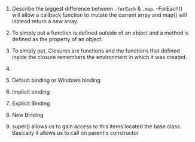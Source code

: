 
1. Describe the biggest difference between `.forEach` & `.map`.
-ForEach() will allow a callback function to mutate the current array and map() will instead return a new array.

2. To simply put a function is defined outside of an object and a method is defined as the property of an object.

3. To simply put, Closures are functions and the functions that defined inside the closure remembers the environment in which it was created.

4.
  1. Default binding or Windows binding
  2. Implicit binding
  3. Explicit Binding
  4. New Binding

5. super() allows us to gain access to this items located the base class. Basically it allows us to call on parent's constructor
